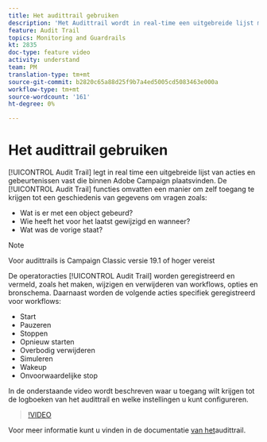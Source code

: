 ```yaml
---
title: Het audittrail gebruiken
description: 'Met Audittrail wordt in real-time een uitgebreide lijst met acties en gebeurtenissen in Adobe Campaign vastgelegd. '
feature: Audit Trail
topics: Monitoring and Guardrails
kt: 2835
doc-type: feature video
activity: understand
team: PM
translation-type: tm+mt
source-git-commit: b2820c65a88d25f9b7a4ed5005cd5083463e000a
workflow-type: tm+mt
source-wordcount: '161'
ht-degree: 0%

---
```



# Het audittrail gebruiken

[!UICONTROL Audit Trail] legt in real time een uitgebreide lijst van acties en gebeurtenissen vast die binnen Adobe Campaign plaatsvinden. De [!UICONTROL Audit Trail] functies omvatten een manier om zelf toegang te krijgen tot een geschiedenis van gegevens om vragen zoals:

* Wat is er met een object gebeurd?
* Wie heeft het voor het laatst gewijzigd en wanneer?
* Wat was de vorige staat?

>[!NOTE]
>
>Voor audittrails is Campaign Classic versie 19.1 of hoger vereist

De operatoracties [!UICONTROL Audit Trail] worden geregistreerd en vermeld, zoals het maken, wijzigen en verwijderen van workflows, opties en bronschema. Daarnaast worden de volgende acties specifiek geregistreerd voor workflows:

* Start
* Pauzeren
* Stoppen
* Opnieuw starten
* Overbodig verwijderen
* Simuleren
* Wakeup
* Onvoorwaardelijke stop

In de onderstaande video wordt beschreven waar u toegang wilt krijgen tot de logboeken van het audittrail en welke instellingen u kunt configureren.

>[!VIDEO](https://video.tv.adobe.com/v/27425?quality=12)

Voor meer informatie kunt u vinden in de documentatie [van het](https://docs.adobe.com/content/help/en/campaign-classic/using/monitoring-campaign-classic/production-procedures/audit-trail.html)audittrail.
